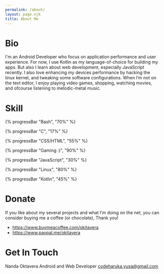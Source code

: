 ```yaml
---
permalink: /about/
layout: page.njk
title: About Me
---
```


# Bio

I'm an Android Developer who focus on application performance and user experience.
For now, I use Kotlin as my language-of-choice for building my apps. But also I learn about web development, especially JavaScript recently.
I also love enhancing my devices performance by hacking the linux kernel, and tweaking some software configurations.
When I’m not on the text editor, I enjoy playing video games, shopping, watching movies, and ofcourse listening to melodic-metal music.

# Skill

{% progressBar "Bash", "70%" %}

{% progressBar "C", "17%" %}

{% progressBar "CSS/HTML", "55%" %}

{% progressBar "Gaming :)", "90%" %}

{% progressBar "JavaScript", "30%" %}

{% progressBar "Linux", "80%" %}

{% progressBar "Kotlin", "45%" %}

# Donate

If you like about my several projects and what I'm doing on the net,
you can consider buying me a coffee (or chocolate), Thank you!

* https://www.buymeacoffee.com/okitavera
* https://www.paypal.me/okitavera

# Get In Touch

Nanda Oktavera
Android and Web Developer
codeharuka.yusa@gmail.com

<h1>
<a aria-label="twitter" href="https://twitter.com/{{ metadata.author.twitter }}"><i class="fea-twitter"></i></a>
&nbsp;<a aria-label="github" href="https://github.com/{{ metadata.author.github }}"><i class="fea-github"></i></a>
&nbsp;<a aria-label="email" href="mailto:{{ metadata.author.email }}"><i class="fea-mail"></i></a>
</h1>
